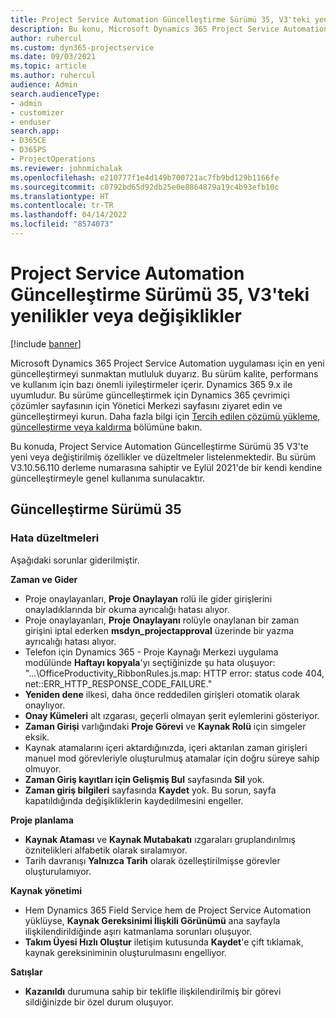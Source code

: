 ```yaml
---
title: Project Service Automation Güncelleştirme Sürümü 35, V3'teki yenilikler veya değişiklikler
description: Bu konu, Microsoft Dynamics 365 Project Service Automation Güncelleştirme Sürümü 35, V3'tebulunan özellikleri ve düzeltmeleri listeler.
author: ruhercul
ms.custom: dyn365-projectservice
ms.date: 09/03/2021
ms.topic: article
ms.author: ruhercul
audience: Admin
search.audienceType:
- admin
- customizer
- enduser
search.app:
- D365CE
- D365PS
- ProjectOperations
ms.reviewer: johnmichalak
ms.openlocfilehash: e210777f1e4d149b700721ac7fb9bd129b1166fe
ms.sourcegitcommit: c0792bd65d92db25e0e8864879a19c4b93efb10c
ms.translationtype: HT
ms.contentlocale: tr-TR
ms.lasthandoff: 04/14/2022
ms.locfileid: "8574073"
---
```

# <a name="whats-new-or-changed-in-project-service-automation-update-release-35-v3"></a>Project Service Automation Güncelleştirme Sürümü 35, V3'teki yenilikler veya değişiklikler

[!include [banner](../includes/psa-now-project-operations.md)]

Microsoft Dynamics 365 Project Service Automation uygulaması için en yeni güncelleştirmeyi sunmaktan mutluluk duyarız. Bu sürüm kalite, performans ve kullanım için bazı önemli iyileştirmeler içerir. Dynamics 365 9.x ile uyumludur. Bu sürüme güncelleştirmek için Dynamics 365 çevrimiçi çözümler sayfasının için Yönetici Merkezi sayfasını ziyaret edin ve güncelleştirmeyi kurun. Daha fazla bilgi için [Tercih edilen çözümü yükleme, güncelleştirme veya kaldırma](/power-platform/admin/install-remove-preferred-solution) bölümüne bakın.

Bu konuda, Project Service Automation Güncelleştirme Sürümü 35 V3'te yeni veya değiştirilmiş özellikler ve düzeltmeler listelenmektedir. Bu sürüm V3.10.56.110 derleme numarasına sahiptir ve Eylül 2021'de bir kendi kendine güncelleştirmeyle genel kullanıma sunulacaktır.

## <a name="update-release-35"></a>Güncelleştirme Sürümü 35

### <a name="bug-fixes"></a>Hata düzeltmeleri

Aşağıdaki sorunlar giderilmiştir.

**Zaman ve Gider**

- Proje onaylayanları, **Proje Onaylayan** rolü ile gider girişlerini onayladıklarında bir okuma ayrıcalığı hatası alıyor.
- Proje onaylayanları, **Proje Onaylayanı** rolüyle onaylanan bir zaman girişini iptal ederken **msdyn_projectapproval** üzerinde bir yazma ayrıcalığı hatası alıyor.
- Telefon için Dynamics 365 - Proje Kaynağı Merkezi uygulama modülünde **Haftayı kopyala**'yı seçtiğinizde şu hata oluşuyor: "...\OfficeProductivity_RibbonRules.js.map: HTTP error: status code 404, net::ERR_HTTP_RESPONSE_CODE_FAILURE."
- **Yeniden dene** ilkesi, daha önce reddedilen girişleri otomatik olarak onaylıyor.
- **Onay Kümeleri** alt ızgarası, geçerli olmayan şerit eylemlerini gösteriyor.
- **Zaman Girişi** varlığındaki **Proje Görevi** ve **Kaynak Rolü** için simgeler eksik.
- Kaynak atamalarını içeri aktardığınızda, içeri aktarılan zaman girişleri manuel mod görevleriyle oluşturulmuş atamalar için doğru süreye sahip olmuyor.
- **Zaman Giriş kayıtları için Gelişmiş Bul** sayfasında **Sil** yok.
- **Zaman giriş bilgileri** sayfasında **Kaydet** yok. Bu sorun, sayfa kapatıldığında değişikliklerin kaydedilmesini engeller.

**Proje planlama**

- **Kaynak Ataması** ve **Kaynak Mutabakatı** ızgaraları gruplandırılmış öznitelikleri alfabetik olarak sıralamıyor.
- Tarih davranışı **Yalnızca Tarih** olarak özelleştirilmişse görevler oluşturulamıyor.

**Kaynak yönetimi**

- Hem Dynamics 365 Field Service hem de Project Service Automation yüklüyse, **Kaynak Gereksinimi İlişkili Görünümü** ana sayfayla ilişkilendirildiğinde aşırı katmanlama sorunları oluşuyor.
- **Takım Üyesi Hızlı Oluştur** iletişim kutusunda **Kaydet**'e çift tıklamak, kaynak gereksiniminin oluşturulmasını engelliyor.

**Satışlar**

- **Kazanıldı** durumuna sahip bir teklifle ilişkilendirilmiş bir görevi sildiğinizde bir özel durum oluşuyor.
